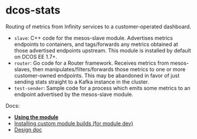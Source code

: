 # dcos-stats
Routing of metrics from Infinity services to a customer-operated dashboard.

- ```slave```: C++ code for the mesos-slave module. Advertises metrics endpoints to containers, and tags/forwards any metrics obtained at those advertised endpoints upstream. This module is installed  by default on DCOS EE 1.7+.
- ```router```: Go code for a Router framework. Receives metrics from mesos-slaves, then manipulates/filters/forwards those metrics to one or more customer-owned endpoints. This may be abandoned in favor of just sending stats straight to a Kafka instance in the cluster.
- ```test-sender```: Sample code for a process which emits some metrics to an endpoint advertised by the mesos-slave module.

Docs:
- **[Using the module](DEMO.md)**
- [Installing custom module builds (for module dev)](slave/README.md)
- [Design doc](https://docs.google.com/document/d/11XZF8600Fqfw_yY9YeSh-rX2jJVN4rjw_oQuJFkvlwM/edit#)
